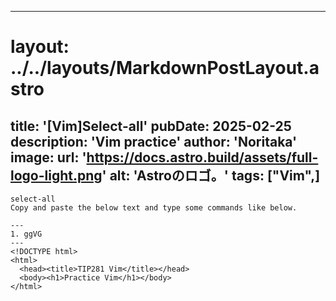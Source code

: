 
---
# layout: ../../layouts/MarkdownPostLayout.astro
title: '[Vim]Select-all'
pubDate: 2025-02-25
description: 'Vim practice'
author: 'Noritaka'
image:
    url: 'https://docs.astro.build/assets/full-logo-light.png'
    alt: 'Astroのロゴ。'
tags: ["Vim",]
---

```
select-all
Copy and paste the below text and type some commands like below.

---
1. ggVG
---
<!DOCTYPE html>
<html>
  <head><title>TIP281 Vim</title></head>
  <body><h1>Practice Vim</h1></body>
</html>
```
